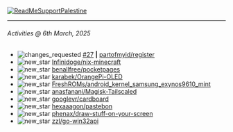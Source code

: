 [![ReadMeSupportPalestine](https://github.com/Safouene1/support-palestine-banner/blob/master/banner-support.svg)](https://github.com/Safouene1/support-palestine-banner)

---

<!--RECENT_ACTIVITY:last_update-->
###### Activities @ 6th March, 2025
<!--RECENT_ACTIVITY:last_update_end-->

<!--RECENT_ACTIVITY:start-->
- ![changes_requested](https://cdn.jsdelivr.net/gh/Readme-Workflows/Readme-Icons@main/icons/octicons/RequestedChanges.svg) [#27](https://github.com/partofmyid/register/pull/27#pullrequestreview-2663182244) **|** [partofmyid/register](https://github.com/partofmyid/register)<br>
- ![new_star](https://cdn.jsdelivr.net/gh/Readme-Workflows/Readme-Icons@main/icons/octicons/StarredRepositoryYellow.svg) [Infinidoge/nix-minecraft](https://github.com/Infinidoge/nix-minecraft)<br>
- ![new_star](https://cdn.jsdelivr.net/gh/Readme-Workflows/Readme-Icons@main/icons/octicons/StarredRepositoryYellow.svg) [benallfree/pocketpages](https://github.com/benallfree/pocketpages)<br>
- ![new_star](https://cdn.jsdelivr.net/gh/Readme-Workflows/Readme-Icons@main/icons/octicons/StarredRepositoryYellow.svg) [karabek/OrangePi-OLED](https://github.com/karabek/OrangePi-OLED)<br>
- ![new_star](https://cdn.jsdelivr.net/gh/Readme-Workflows/Readme-Icons@main/icons/octicons/StarredRepositoryYellow.svg) [FreshROMs/android_kernel_samsung_exynos9610_mint](https://github.com/FreshROMs/android_kernel_samsung_exynos9610_mint)<br>
- ![new_star](https://cdn.jsdelivr.net/gh/Readme-Workflows/Readme-Icons@main/icons/octicons/StarredRepositoryYellow.svg) [anasfanani/Magisk-Tailscaled](https://github.com/anasfanani/Magisk-Tailscaled)<br>
- ![new_star](https://cdn.jsdelivr.net/gh/Readme-Workflows/Readme-Icons@main/icons/octicons/StarredRepositoryYellow.svg) [googlevr/cardboard](https://github.com/googlevr/cardboard)<br>
- ![new_star](https://cdn.jsdelivr.net/gh/Readme-Workflows/Readme-Icons@main/icons/octicons/StarredRepositoryYellow.svg) [hexaaagon/pastebon](https://github.com/hexaaagon/pastebon)<br>
- ![new_star](https://cdn.jsdelivr.net/gh/Readme-Workflows/Readme-Icons@main/icons/octicons/StarredRepositoryYellow.svg) [phenax/draw-stuff-on-your-screen](https://github.com/phenax/draw-stuff-on-your-screen)<br>
- ![new_star](https://cdn.jsdelivr.net/gh/Readme-Workflows/Readme-Icons@main/icons/octicons/StarredRepositoryYellow.svg) [zzl/go-win32api](https://github.com/zzl/go-win32api)<br>
<!--RECENT_ACTIVITY:end-->
